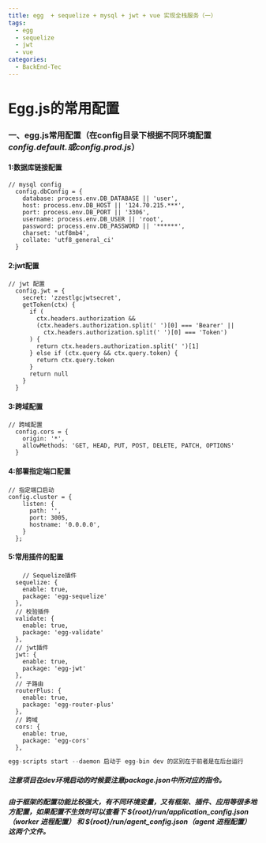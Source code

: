 ```yaml
---
title: egg  + sequelize + mysql + jwt + vue 实现全栈服务（一）
tags:
  - egg
  - sequelize
  - jwt
  - vue
categories:
  - BackEnd-Tec
---
```

# Egg.js的常用配置
### 一、egg.js常用配置（在config目录下根据不同环境配置 *config.default.或config.prod.js*）
#### 1:数据库链接配置
    // mysql config
      config.dbConfig = {
        database: process.env.DB_DATABASE || 'user',
        host: process.env.DB_HOST || '124.70.215.***',
        port: process.env.DB_PORT || '3306',
        username: process.env.DB_USER || 'root',
        password: process.env.DB_PASSWORD || '******',
        charset: 'utf8mb4',
        collate: 'utf8_general_ci'
      }
#### 2:jwt配置
    // jwt 配置
      config.jwt = {
        secret: 'zzestlgcjwtsecret',
        getToken(ctx) {
          if (
            ctx.headers.authorization &&
            (ctx.headers.authorization.split(' ')[0] === 'Bearer' ||
              ctx.headers.authorization.split(' ')[0] === 'Token')
          ) {
            return ctx.headers.authorization.split(' ')[1]
          } else if (ctx.query && ctx.query.token) {
            return ctx.query.token
          }
          return null
        }
      }
#### 3:跨域配置
    // 跨域配置
      config.cors = {
        origin: '*',
        allowMethods: 'GET, HEAD, PUT, POST, DELETE, PATCH, OPTIONS'
      }
#### 4:部署指定端口配置
    // 指定端口启动
    config.cluster = {
        listen: {
          path: '',
          port: 3005,
          hostname: '0.0.0.0',
        }
      };
#### 5:常用插件的配置
        // Sequelize插件
      sequelize: {
        enable: true,
        package: 'egg-sequelize'
      },
      // 校验插件
      validate: {
        enable: true,
        package: 'egg-validate'
      },
      // jwt插件
      jwt: {
        enable: true,
        package: 'egg-jwt'
      },
      // 子路由
      routerPlus: {
        enable: true,
        package: 'egg-router-plus'
      },
      // 跨域
      cors: {
        enable: true,
        package: 'egg-cors'
      },
```javascript
egg-scripts start --daemon 启动于 egg-bin dev 的区别在于前者是在后台运行
```
##### 注意项目在dev环境启动的时候要注意package.json中所对应的指令。
##### 由于框架的配置功能比较强大，有不同环境变量，又有框架、插件、应用等很多地方配置，如果配置不生效时可以查看下 ${root}/run/application_config.json（worker 进程配置） 和 ${root}/run/agent_config.json（agent 进程配置） 这两个文件。



